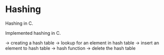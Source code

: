 Hashing
=======

Hashing in C.

Implemented hashing in C.

-> creating a hash table
-> lookup for an element in hash table
-> insert an element to hash table
-> hash function
-> delete the hash table
